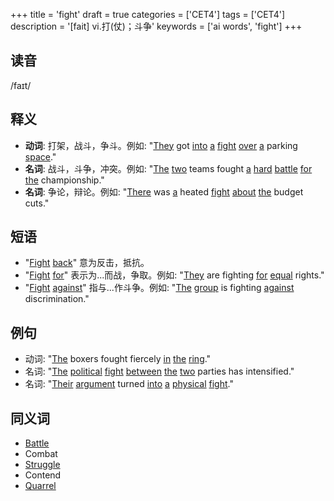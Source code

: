 +++
title = 'fight'
draft = true
categories = ['CET4']
tags = ['CET4']
description = '[fait] vi.打(仗)；斗争'
keywords = ['ai words', 'fight']
+++

## 读音
/faɪt/

## 释义
- **动词**: 打架，战斗，争斗。例如: "[They](/post/they/) got [into](/post/into/) [a](/post/a/) [fight](/post/fight/) [over](/post/over/) [a](/post/a/) parking [space](/post/space/)."
- **名词**: 战斗，斗争，冲突。例如: "[The](/post/the/) [two](/post/two/) teams fought [a](/post/a/) [hard](/post/hard/) [battle](/post/battle/) [for](/post/for/) [the](/post/the/) championship."
- **名词**: 争论，辩论。例如: "[There](/post/there/) was [a](/post/a/) heated [fight](/post/fight/) [about](/post/about/) [the](/post/the/) budget cuts."

## 短语
- "[Fight](/post/fight/) [back](/post/back/)" 意为反击，抵抗。
- "[Fight](/post/fight/) [for](/post/for/)" 表示为...而战，争取。例如: "[They](/post/they/) are fighting [for](/post/for/) [equal](/post/equal/) rights."
- "[Fight](/post/fight/) [against](/post/against/)" 指与...作斗争。例如: "[The](/post/the/) [group](/post/group/) is fighting [against](/post/against/) discrimination."

## 例句
- 动词: "[The](/post/the/) boxers fought fiercely [in](/post/in/) [the](/post/the/) [ring](/post/ring/)."
- 名词: "[The](/post/the/) [political](/post/political/) [fight](/post/fight/) [between](/post/between/) [the](/post/the/) [two](/post/two/) parties has intensified."
- 名词: "[Their](/post/their/) [argument](/post/argument/) turned [into](/post/into/) [a](/post/a/) [physical](/post/physical/) [fight](/post/fight/)."

## 同义词
- [Battle](/post/battle/)
- Combat
- [Struggle](/post/struggle/)
- Contend
- [Quarrel](/post/quarrel/)

